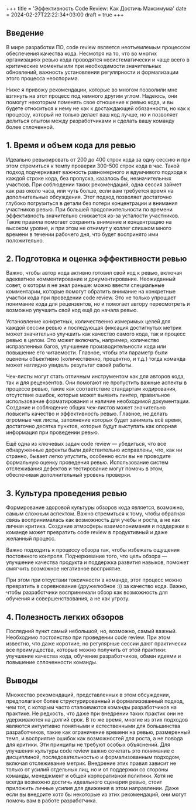 +++
title = 'Эффективность Code Review: Как Достичь Максимума'
date = 2024-02-27T22:22:34+03:00
draft = true
+++

## Введение

В мире разработки ПО, code review является неотъемлемым процессом обеспечения качества кода. 
Несмотря на то, что во многих организациях ревью кода проводятся несистематически и чаще всего в критические моменты или при необходимости значительных обновлений,
важность установления регулярности и формализации этого процесса неоспорима.

Ниже я привожу рекомендации, которые во многом позволили мне взгянуть на этот процесс под немного другим углом.
Надеюсь, они помогут некоторым поменять свое отношение к ревью кода, и вы будете относиться к нему не как к достаждающей обязанности,
но как к процессу, который не только делает ваш код лучше, но и позволяет делиться опытом между разработчиками и cделать вашу команду более сплоченной.

## 1. Время и объем кода для ревью

Идеально ревьюировать от 200 до 400 строк кода за одну сессию и при этом стремиться к темпу проверки 300-500 строк кода в час. 
Такой подход подчеркивает важность равномерного и вдумчивого подхода к каждой строке кода, без пропуска, казалось бы, незначительных участков.
При соблюдении таких рекомендаций, одна сессия займет как раз около часа, или чуть болше, если вам требуется время на дополнительные обсуждения.
Этот подход позволяет достаточно глубоко погрузиться в детали без потери концентрации и внимания участников ревью.
При большей продолжительности по времени эффективность значительно снижается из-за усталости участников. 
Такие правила помогает сохранить внимание и концентрацию на высоком уровне, и при этом не отнимут у коллег слишком много времени в течении рабочего дня, что будет воспринято ими положительно.

## 2. Подготовка и оценка эффективности ревью

Важно, чтобы автор кода активно готовил свой код к ревью, включая адекватное комментирование и документирование.
Неожиданный совет, о которм я не знал раньше: можно ввести специальные комментарии, которые помогут обратить внимание на конкретные участки кода при проведении code review.
Это не только упрощает понимание кода для рецензентов, но и помогает автору пересмотреть и возможно улучшить свой код ещё до начала ревью.

Установление конкретных, количественно измеримых целей для каждой сессии ревью и последующая фиксация достигнутых метрик может значительно улучшить как качество самого кода, так и процесс ревью в целом. 
Это может включать, например, количество исправленных багов, улучшение производительности кода или повышение его читаемости.
Главное, чтобы эти параметр были оценены объективно (количественно, процентно, и т.д.) тогда команда может наглядно увидель результат своей работы.

Чек-листы могут стать отличным инструментом как для авторов кода, так и для рецензентов. Они помогают не пропустить важные аспекты в процессе ревью, 
такие как соответствие стандартам кодирования, отсутствие ошибок, которые может выявить линтер, правильное использование форматирования и наличие необходимой документации. 
Создание и соблюдение общих чек-листов может значительно повысить качество и эффективность ревью.
Главное, не делать огромные чек листы, заполнение которых будет занимать всё время, достаточно десятка пунктов, которые будут выступать как опорная информация при проведении ревью.

Ещё одна из ключевых задач code review — убедиться, что все обнаруженные дефекты были действительно исправлены, что, как ни странно, бывает легко упустить, особенно если
вы не проводите формальную оценку проведения ревью.
Использование систем отслеживания дефектов и тестирование могут помочь в этом, обеспечивая дополнительный уровень проверки.

## 3. Культура проведения ревью

Формирование здоровой культуры обзоров кода является, возможно, самым сложным аспектом. 
Важно стремиться к тому, чтобы обратная связь воспринималась как возможность для учебы и роста, а не как личная критика. 
Создание атмосферы взаимопонимания и поддержки в команде может превратить code review в продуктивный и даже желанный процесс.

Важно подходить к процессу обзора так, чтобы избежать ощущения постоянного контроля. 
Подчеркивание того, что цель обзора — улучшение качества продукта и поддержка развития навыков, поможет смягчить возможное негативное восприятие.

При этом при отсуствии токсичности в команде, этот процесс можно превратить в соревнование (дружелюбное :)) за качество кода. 
Важно, чтобы разработчики воспринимали обзор как возможность для обучения и совершенствования, а не как угрозу.

## 4. Полезность легких обзоров

Последний пункт самый небольшой, но, возможно, самый важный.
Необходимо постоянство при проведении code review. При этом известно, что даже короткие, но регулярные сессии дают практически все преимущества, которые можно получить от этой практики:
улучшение качества кода, обучение разработчиков, обмен идеями и повышение сплоченности команды.


## Выводы

Множество рекомендаций, представленных в этом обсуждении, предполагают более структурированный и формализованный подход, чем тот, с которым часто сталкиваются команды разработчиков на практике. 
Не редкость, что даже при внедрении таких практик они не удерживаются на долгий срок. 
В то же время, многие из этих подходов являются интуитивно понятными и естественными для большинства разработчиков,
такие как ограничение времени на ревью, размеренный темп, и восприятие ошибок как возможностей для роста, а не повода для критики.
Эти принципы не требуют особых объяснений. 
Для улучшения культуры code review важно сочетать это понимание с дисциплиной, последовательностью и формализованным подходом, включая отслеживание метрик. 
Внедрение этих правил зависит не только от усилий отдельных лиц, но и от поддержки со стороны команды, менеджмент и общей корпоративной политики. 
Хотя не всегда возможно достичь идеального сценария ревью, стоит приложить личные усилия для движения в этом направлении.
Даже если вы внедрите хотя бы некоторые из этих рекомендаций, они могут помочь вам в работе разработчика.
